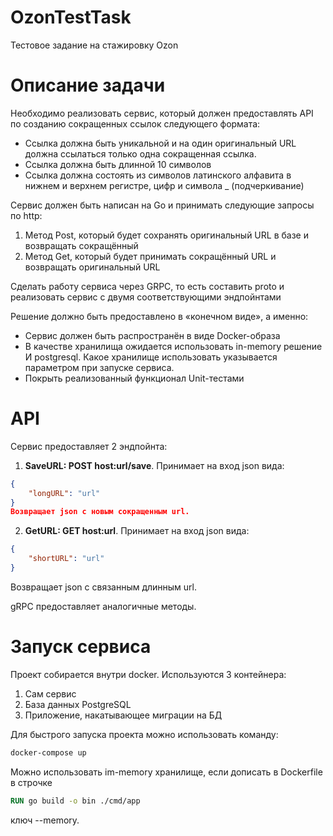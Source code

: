 # OzonTestTask
Тестовое задание на стажировку Ozon

# Описание задачи

Необходимо реализовать сервис, который должен предоставлять API по созданию сокращенных ссылок следующего формата:
- Ссылка должна быть уникальной и на один оригинальный URL должна ссылаться только одна сокращенная ссылка.
- Ссылка должна быть длинной 10 символов
- Ссылка должна состоять из символов латинского алфавита в нижнем и верхнем регистре, цифр и символа _ (подчеркивание)


Сервис должен быть написан на Go и принимать следующие запросы по http:
1. Метод Post, который будет сохранять оригинальный URL в базе и возвращать сокращённый
2. Метод Get, который будет принимать сокращённый URL и возвращать оригинальный URL

Сделать работу сервиса через GRPC, то есть составить proto и реализовать сервис с двумя соответствующими эндпойнтами

Решение должно быть предоставлено в «конечном виде», а именно:
- Сервис должен быть распространён в виде Docker-образа
- В качестве хранилища ожидается использовать in-memory решение И postgresql. Какое хранилище использовать указывается параметром при запуске сервиса.
- Покрыть реализованный функционал Unit-тестами

# API

Сервис предоставляет 2 эндпойнта:
1. **SaveURL: POST host:url/save**. Принимает на вход json вида:
```json
{
    "longURL": "url"
}
Возвращает json с новым сокращенным url.
```
2. **GetURL: GET host:url**. Принимает на вход json вида:
```json
{
    "shortURL": "url"
}
```
Возвращает json с связанным длинным url.

gRPC предоставляет аналогичные методы.

# Запуск сервиса

Проект собирается внутри docker. Используются 3 контейнера:
1. Сам сервис
2. База данных PostgreSQL
3. Приложение, накатывающее миграции на БД

Для быстрого запуска проекта можно использовать команду:
```bash
docker-compose up
```

Можно использовать im-memory хранилище, если дописать в Dockerfile в строчке
```Dockerfile
RUN go build -o bin ./cmd/app
```
ключ --memory.
